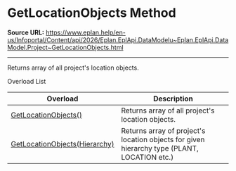 # GetLocationObjects Method

**Source URL:** https://www.eplan.help/en-us/Infoportal/Content/api/2026/Eplan.EplApi.DataModelu~Eplan.EplApi.DataModel.Project~GetLocationObjects.html

---

Returns array of all project's location objects.

Overload List

| Overload | Description |
| --- | --- |
| [GetLocationObjects()](Eplan.EplApi.DataModelu~Eplan.EplApi.DataModel.Project~GetLocationObjects().html) | Returns array of all project's location objects. |
| [GetLocationObjects(Hierarchy)](Eplan.EplApi.DataModelu~Eplan.EplApi.DataModel.Project~GetLocationObjects(Hierarchy).html) | Returns array of project's location objects for given hierarchy type (PLANT, LOCATION etc.) |
